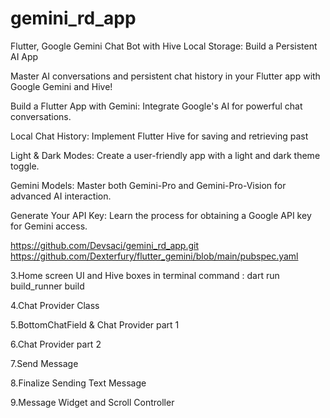 # gemini_rd_app

Flutter, Google Gemini Chat Bot with Hive Local Storage: Build a Persistent AI App

Master AI conversations and persistent chat history in your Flutter app with Google Gemini and Hive!

Build a Flutter App with Gemini: Integrate Google's AI for powerful chat conversations.

Local Chat History: Implement Flutter Hive for saving and retrieving past

Light & Dark Modes: Create a user-friendly app with a light and dark theme toggle.

Gemini Models: Master both Gemini-Pro and Gemini-Pro-Vision for advanced AI interaction.

Generate Your API Key: Learn the process for obtaining a Google API key for Gemini access.

<https://github.com/Devsaci/gemini_rd_app.git>
<https://github.com/Dexterfury/flutter_gemini/blob/main/pubspec.yaml>

3.Home screen UI and Hive boxes
in terminal command  : dart run build_runner build

4.Chat Provider Class

5.BottomChatField & Chat Provider part 1

6.Chat Provider part 2

7.Send Message

8.Finalize Sending Text Message

9.Message Widget and Scroll Controller
